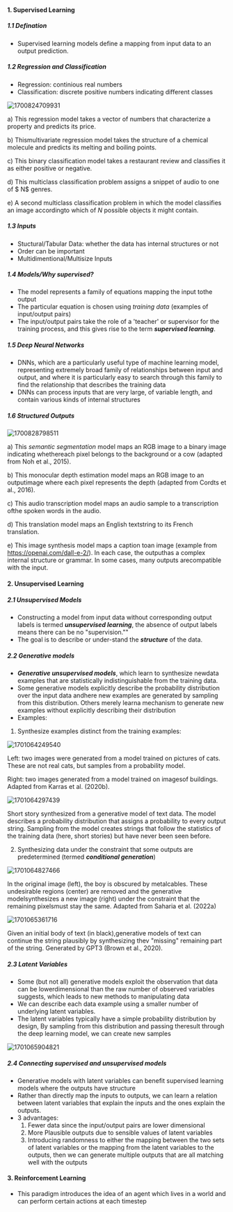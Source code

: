 #### 1. Supervised Learning

##### 1.1 Defination

* Supervised learning models define a mapping from input data to an output prediction.

##### 1.2 Regression and Classification

* Regression: continious real numbers
* Classification: discrete positive numbers indicating different classes

![1700824709931](image/Chap1Introduction/1700824709931.png)

a) This regression model takes a vector of numbers that characterize a property and predicts its price.

b) Thismultivariate regression model takes the structure of a chemical molecule and predicts its melting and boiling points.

c) This binary classification model takes a restaurant review and classifies it as either positive or negative.

d) This multiclass classification problem assigns a snippet of audio to one of $ N$ genres.

e) A second multiclass classification problem in which the model classifies an image accordingto which of $N$ possible objects it might contain.

##### 1.3 Inputs

* Stuctural/Tabular Data: whether the data has internal structures or not
* Order can be important
* Multidimentional/Multisize Inputs

##### 1.4 Models/Why supervised?

* The model represents a family of equations mapping the input tothe output
* The particular equation is chosen using *training data* (examples of input/output pairs)
* The input/output pairs take the role of a 'teacher' or supervisor for the training process, and this gives rise to the term ***supervised learning***.

##### 1.5 Deep Neural Networks

* DNNs, which are a particularly useful type of machine learning model, representing extremely broad family of relationships between input and output, and where it is particularly easy to search through this family to find the relationship that describes the training data
* DNNs can process inputs that are very large, of variable length, and contain various kinds of internal structures

##### 1.6 Structured Outputs

![1700828798511](image/Chap1Introduction/1700828798511.png)

a) This *semantic segmentation* model maps an RGB image to a binary image indicating whethereach pixel belongs to the background or a cow (adapted from Noh et al., 2015).

b) This monocular depth estimation model maps an RGB image to an outputimage where each pixel represents the depth (adapted from Cordts et al., 2016).

c) This audio transcription model maps an audio sample to a transcription ofthe spoken words in the audio.

d) This translation model maps an English textstring to its French translation.

e) This image synthesis model maps a caption toan image (example from https://openai.com/dall-e-2/). In each case, the outputhas a complex internal structure or grammar. In some cases, many outputs arecompatible with the input.

#### 2. Unsupervised Learning

##### 2.1 Unsupervised Models

* Constructing a model from input data without corresponding output labels is termed ***unsupervised learning***, the absence of output labels means there can be no "supervision.""
* The goal is to describe or under-stand the ***structure*** of the data.

##### 2.2 Generative models

* ***Generative unsupervised models***, which learn to synthesize newdata examples that are statistically indistinguishable from the training data.
* Some generative models explicitly describe the probability distribution over the input data andhere new examples are generated by sampling from this distribution. Others merely learna mechanism to generate new examples without explicitly describing their distribution
* Examples:

1. Synthesize examples distinct from the training examples:

![1701064249540](image/Chap1Introduction/1701064249540.png)

Left: two images were generated from a model trained on pictures of cats. These are not real cats, but samples from a probability model.

Right: two images generated from a model trained on imagesof buildings. Adapted from Karras et al. (2020b).

![1701064297439](image/Chap1Introduction/1701064297439.png)

Short story synthesized from a generative model of text data. The model describes a probability distribution that assigns a probability to every output string. Sampling from the model creates strings that follow the statistics of the training data (here, short stories) but have never been seen before.

2. Synthesizing data under the constraint that some outputs are predetermined (termed ***conditional generation***)

![1701064827466](image/Chap1Introduction/1701064827466.png)

In the original image (left), the boy is obscured by metalcables. These undesirable regions (center) are removed and the generative modelsynthesizes a new image (right) under the constraint that the remaining pixelsmust stay the same. Adapted from Saharia et al. (2022a)

![1701065361716](image/Chap1Introduction/1701065361716.png)

Given an initial body of text (in black),generative models of text can continue the string plausibly by synthesizing thev "missing" remaining part of the string. Generated by GPT3 (Brown et al., 2020).

##### 2.3 Latent Variables

* Some (but not all) generative models exploit the observation that data can be lowerdimensional than the raw number of observed variables suggests, which leads to new methods to manipulating data
* We can describe each data example using a smaller number of underlying latent variables.
* The latent variables typically have a simple probability distribution by design, By sampling from this distribution and passing theresult through the deep learning model, we can create new samples

![1701065904821](image/Chap1Introduction/1701065904821.png)

##### 2.4 Connecting supervised and unsupervised models

* Generative models with latent variables can benefit supervised learning models where the outputs have structure
* Rather than directly map the inputs to outputs, we can learn a relation between latent variables that explain the inputs and the ones explain the outputs.
* 3 advantages:
  1. Fewer data since the input/output pairs are lower dimensional
  2. More Plausible outputs due to sensible values of latent variables
  3. Introducing randomness to either the mapping between the two sets of latent variables or the mapping from the latent variables to the outputs, then we can generate multiple outputs that are all matching well with the outputs

#### 3. Reinforcement Learning

* This paradigm introduces the idea of an agent which lives in a world and can perform certain actions at each timestep
